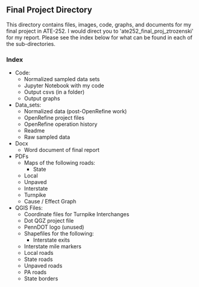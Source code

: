 ## Final Project Directory

This directory contains files, images, code, graphs, and documents for my final project in ATE-252.
I would direct you to 'ate252_final_proj_ztrozenski' for my report. Please see the index below for
what can be found in each of the sub-directories.

### Index

* Code:
    - Normalized sampled data sets
    - Jupyter Notebook with my code
    - Output csvs (in a folder)
    - Output graphs
* Data_sets:
    - Normalized data (post-OpenRefine work)
    - OpenRefine project files
    - OpenRefine operation history
    - Readme
    - Raw sampled data
* Docx
    - Word document of final report
* PDFs
    - Maps of the following roads:
        - State
	- Local
	- Unpaved
	- Interstate
	- Turnpike
    - Cause / Effect Graph
* QGIS Files:
    - Coordinate files for Turnpike Interchanges
    - Dot QGZ project file
    - PennDOT logo (unused)
    - Shapefiles for the following:
        - Interstate exits
	- Interstate mile markers
	- Local roads
	- State roads
	- Unpaved roads
	- PA roads
	- State borders